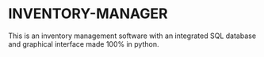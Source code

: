# INVENTORY-MANAGER
This is an inventory management software with an integrated SQL database and graphical interface made 100% in python.
